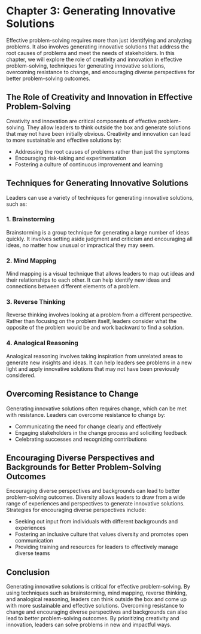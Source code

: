 Chapter 3: Generating Innovative Solutions
==========================================

Effective problem-solving requires more than just identifying and analyzing problems. It also involves generating innovative solutions that address the root causes of problems and meet the needs of stakeholders. In this chapter, we will explore the role of creativity and innovation in effective problem-solving, techniques for generating innovative solutions, overcoming resistance to change, and encouraging diverse perspectives for better problem-solving outcomes.

The Role of Creativity and Innovation in Effective Problem-Solving
------------------------------------------------------------------

Creativity and innovation are critical components of effective problem-solving. They allow leaders to think outside the box and generate solutions that may not have been initially obvious. Creativity and innovation can lead to more sustainable and effective solutions by:

* Addressing the root causes of problems rather than just the symptoms
* Encouraging risk-taking and experimentation
* Fostering a culture of continuous improvement and learning

Techniques for Generating Innovative Solutions
----------------------------------------------

Leaders can use a variety of techniques for generating innovative solutions, such as:

### 1. Brainstorming

Brainstorming is a group technique for generating a large number of ideas quickly. It involves setting aside judgment and criticism and encouraging all ideas, no matter how unusual or impractical they may seem.

### 2. Mind Mapping

Mind mapping is a visual technique that allows leaders to map out ideas and their relationships to each other. It can help identify new ideas and connections between different elements of a problem.

### 3. Reverse Thinking

Reverse thinking involves looking at a problem from a different perspective. Rather than focusing on the problem itself, leaders consider what the opposite of the problem would be and work backward to find a solution.

### 4. Analogical Reasoning

Analogical reasoning involves taking inspiration from unrelated areas to generate new insights and ideas. It can help leaders see problems in a new light and apply innovative solutions that may not have been previously considered.

Overcoming Resistance to Change
-------------------------------

Generating innovative solutions often requires change, which can be met with resistance. Leaders can overcome resistance to change by:

* Communicating the need for change clearly and effectively
* Engaging stakeholders in the change process and soliciting feedback
* Celebrating successes and recognizing contributions

Encouraging Diverse Perspectives and Backgrounds for Better Problem-Solving Outcomes
------------------------------------------------------------------------------------

Encouraging diverse perspectives and backgrounds can lead to better problem-solving outcomes. Diversity allows leaders to draw from a wide range of experiences and perspectives to generate innovative solutions. Strategies for encouraging diverse perspectives include:

* Seeking out input from individuals with different backgrounds and experiences
* Fostering an inclusive culture that values diversity and promotes open communication
* Providing training and resources for leaders to effectively manage diverse teams

Conclusion
----------

Generating innovative solutions is critical for effective problem-solving. By using techniques such as brainstorming, mind mapping, reverse thinking, and analogical reasoning, leaders can think outside the box and come up with more sustainable and effective solutions. Overcoming resistance to change and encouraging diverse perspectives and backgrounds can also lead to better problem-solving outcomes. By prioritizing creativity and innovation, leaders can solve problems in new and impactful ways.
